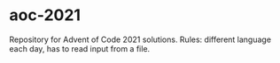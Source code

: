 # aoc-2021
 Repository for Advent of Code 2021 solutions. Rules: different language each day, has to read input from a file.
